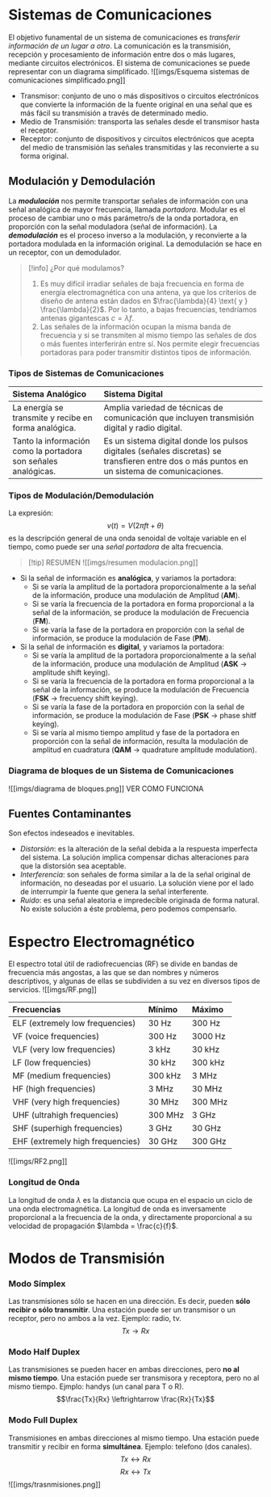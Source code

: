 # Sistemas de Comunicaciones
El objetivo funamental de un sistema de comunicaciones es *transferir información de un lugar a otro*.
La comunicación es la transmisión, recepción y procesamiento de información entre dos o más lugares, mediante circuitos electrónicos.
El sistema de comunicaciones se puede representar con un diagrama simplificado.
![[imgs/Esquema sistemas de comunicaciones simplificado.png]]
- Transmisor: conjunto de uno o más dispositivos o circuitos electrónicos que convierte la información de la fuente original en una señal que es más fácil su transmisión a través de determinado medio.
- Medio de Transmisión: transporta las señales desde el transmisor hasta el receptor.
- Receptor: conjunto de dispositivos y circuitos electrónicos que acepta del medio de transmisión las señales transmitidas y las reconvierte a su forma original.
## Modulación y Demodulación
La ***modulación*** nos permite transportar señales de información con una señal analógica de mayor frecuencia, llamada *portadora*. Modular es el proceso de cambiar uno o más parámetro/s de la onda portadora, en proporción con la señal moduladora (señal de información).
La ***demodulación*** es el proceso inverso a la modulación, y reconvierte a la portadora modulada en la información original. La demodulación se hace en un receptor, con un demodulador.

> [!info] ¿Por qué modulamos?
> 1. Es muy difícil irradiar señales de baja frecuencia en forma de energía electromagnética con una antena, ya que los criterios de diseño de antena están dados en $\frac{\lambda}{4} \text{ y } \frac{\lambda}{2}$. Por lo tanto, a bajas frecuencias, tendríamos antenas gigantescas $c= \lambda f$.
> 3. Las señales de la información ocupan la misma banda de frecuencia y si se transmiten al mismo tiempo las señales de dos o más fuentes interferirán entre sí. Nos permite elegir frecuencias portadoras para poder transmitir distintos tipos de información.
### Tipos de Sistemas de Comunicaciones
| Sistema Analógico                                              | Sistema Digital                                                                                                                             |
| :------------------------------------------------------------- | :------------------------------------------------------------------------------------------------------------------------------------------ |
| La energía se transmite y recibe en forma analógica.           | Amplia variedad de técnicas de comunicación que incluyen transmisión digital y radio digital.                                               |
| Tanto la información como la portadora son señales analógicas. | Es un sistema digital donde los pulsos digitales (señales discretas) se transfieren entre dos o más puntos en un sistema de comunicaciones. |
### Tipos de Modulación/Demodulación
La expresión:
$$v(t) = V(2 \pi ft+\theta)$$
es la descripción general de una onda senoidal de voltaje variable en el tiempo, como puede ser una *señal portadora* de alta frecuencia.
> [!tip] RESUMEN
>  ![[imgs/resumen modulacion.png]]
- Si la señal de información es **analógica**, y variamos la portadora:
	- Si se varía la amplitud de la portadora proporcionalmente a la señal de la información, produce una modulación de Amplitud (**AM**).
	- Si se varía la frecuencia de la portadora en forma proporcional a la señal de la información, se produce la modulación de Frecuencia (**FM**).
	- Si se varía la fase de la portadora en proporción con la señal de información, se produce la modulación de Fase (**PM**).
- Si la señal de información es **digital**, y variamos la portadora:
	- Si se varía la amplitud de la portadora proporcionalmente a la señal de la información, produce una modulación de Amplitud (**ASK** -> amplitude shift keying).
	- Si se varía la frecuencia de la portadora en forma proporcional a la señal de la información, se produce la modulación de Frecuencia (**FSK** -> frecuency shift keying).
	- Si se varía la fase de la portadora en proporción con la señal de información, se produce la modulación de Fase (**PSK** -> phase shitf keying).
	- Si se varía al mismo tiempo amplitud y fase de la portadora en proporción con la señal de información, resulta la modulación de amplitud en cuadratura (**QAM** -> quadrature amplitude modulation).
### Diagrama de bloques de un Sistema de Comunicaciones
![[imgs/diagrama de bloques.png]]
VER COMO FUNCIONA
## Fuentes Contaminantes
Son efectos indeseados e inevitables.
- *Distorsión*: es la alteración de la señal debida a la respuesta imperfecta del sistema. La solución implica compensar dichas alteraciones para que la distorsión sea aceptable.
- *Interferencia*: son señales de forma similar a la de la señal original de información, no deseadas por el usuario. La solución viene por el lado de interrumpir la fuente que genera la señal interferente.
- *Ruido*: es una señal aleatoria e impredecible originada de forma natural. No existe solución a éste problema, pero podemos compensarlo.
# Espectro Electromagnético
El espectro total útil de radiofrecuencias (RF) se divide en bandas de frecuencia más angostas, a las que se dan nombres y números descriptivos, y algunas de ellas se subdividen a su vez en diversos tipos de servicios.
![[imgs/RF.png]]

| Frecuencias                      | Mínimo  | Máximo  |
|:---------------------------------|:--------|:--------|
| ELF (extremely low frequencies)  |   30 Hz |  300 Hz |
| VF (voice frequencies)           |  300 Hz | 3000 Hz |
| VLF (very low frequencies)       |   3 kHz |  30 kHz |
| LF (low frequencies)             |  30 kHz | 300 kHz |
| MF (medium frequencies)          | 300 kHz |   3 MHz |
| HF (high frequencies)            |   3 MHz |  30 MHz |
| VHF (very high frequencies)      |  30 MHz | 300 MHz |
| UHF (ultrahigh frequencies)      | 300 MHz |   3 GHz |
| SHF (superhigh frequencies)      |   3 GHz |  30 GHz |
| EHF (extremely high frequencies) |  30 GHz | 300 GHz |  
![[imgs/RF2.png]]
### Longitud de Onda
La longitud de onda $\lambda$ es la distancia que ocupa en el espacio un ciclo de una onda electromagnética. La longitud de onda es inversamente proporcional a la frecuencia de la onda, y directamente proporcional a su velocidad de propagación $\lambda = \frac{c}{f}$.
# Modos de Transmisión
### Modo Símplex
Las transmisiones sólo se hacen en una dirección. Es decir, pueden **sólo recibir o sólo transmitir**. Una estación puede ser un transmisor o un receptor, pero no ambos a la vez. Ejemplo: radio, tv.
$$Tx \to Rx$$
### Modo Half Duplex
Las transmisiones se pueden hacer en ambas direcciones, pero **no al mismo tiempo**. Una estación puede ser transmisora y receptora, pero no al mismo tiempo. Ejmplo: handys (un canal para T o R).
$$\frac{Tx}{Rx} \leftrightarrow \frac{Rx}{Tx}$$
### Modo Full Duplex
Transmisiones en ambas direcciones al mismo tiempo. Una estación puede transmitir y recibir en forma **simultánea**. Ejemplo: telefono (dos canales).
$$Tx \leftrightarrow  Rx$$
$$Rx \leftrightarrow Tx$$
![[imgs/trasnmisiones.png]]